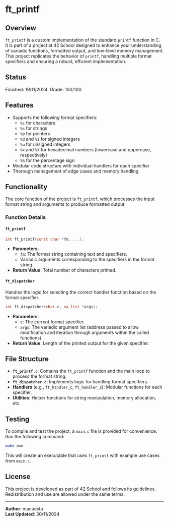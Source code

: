# ft_printf

## Overview
`ft_printf` is a custom implementation of the standard `printf` function in C. It is part of a project at 42 School designed to enhance your understanding of variadic functions, formatted output, and low-level memory management. This project replicates the behavior of `printf`, handling multiple format specifiers and ensuring a robust, efficient implementation.

## Status
Finished: 19/11/2024. Grade: 100/100.

## Features
- Supports the following format specifiers:
  - `%c` for characters
  - `%s` for strings
  - `%p` for pointers
  - `%d` and `%i` for signed integers
  - `%u` for unsigned integers
  - `%x` and `%X` for hexadecimal numbers (lowercase and uppercase, respectively)
  - `%%` for the percentage sign
- Modular code structure with individual handlers for each specifier
- Thorough management of edge cases and memory handling

## Functionality
The core function of the project is `ft_printf`, which processes the input format string and arguments to produce formatted output.

### Function Details
#### `ft_printf`
```c
int ft_printf(const char *fm, ...);
```
- **Parameters**:
  - `fm`: The format string containing text and specifiers.
  - Variadic arguments corresponding to the specifiers in the format string.
- **Return Value**: Total number of characters printed.

#### `ft_dispatcher`
Handles the logic for selecting the correct handler function based on the format specifier.
```c
int ft_dispatcher(char c, va_list *args);
```
- **Parameters**:
  - `c`: The current format specifier.
  - `args`: The variadic argument list (address passed to allow modification and iteration through arguments within the called functions).
- **Return Value**: Length of the printed output for the given specifier.

## File Structure
- **`ft_printf.c`**: Contains the `ft_printf` function and the main loop to process the format string.
- **`ft_dispatcher.c`**: Implements logic for handling format specifiers.
- **Handlers** (e.g., `ft_handler_c`, `ft_handler_s`): Modular functions for each specifier.
- **Utilities**: Helper functions for string manipulation, memory allocation, etc.

## Testing
To compile and test the project, a `main.c` file is provided for convenience. Run the following command:
```sh
make exe
```
This will create an executable that uses `ft_printf` with example use cases from `main.c`.

## License
This project is developed as part of 42 School and follows its guidelines. Redistribution and use are allowed under the same terms.

---
**Author**: macuesta  
**Last Updated**: 30/11/2024
